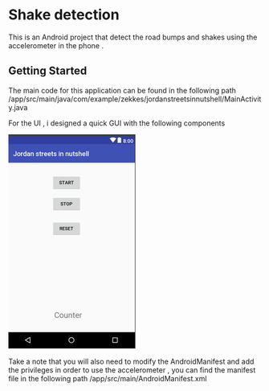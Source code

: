 # Shake detection 

This is an Android project that detect the road bumps and shakes using the accelerometer in the phone .

## Getting Started

The main code for this application can be found in the following path /app/src/main/java/com/example/zekkes/jordanstreetsinnutshell/MainActivity.java

For the UI , i designed a quick GUI with the following components

![](Screenshot_2.png)

Take a note that you will also need to modify the AndroidManifest and add the privileges in order to use the accelerometer , you can find the manifest file in the following path /app/src/main/AndroidManifest.xml


